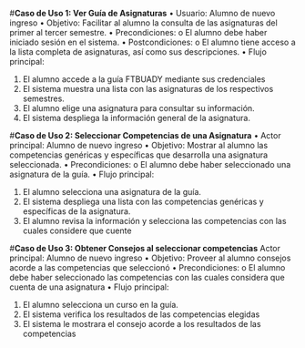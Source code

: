 #**Caso de Uso 1: Ver Guía de Asignaturas**
•	Usuario: Alumno de nuevo ingreso
•	Objetivo: Facilitar al alumno la consulta de las asignaturas del primer al tercer semestre.
•	Precondiciones:
o	El alumno debe haber iniciado sesión en el sistema.
•	Postcondiciones:
o	El alumno tiene acceso a la lista completa de asignaturas, así como sus descripciones.
•	Flujo principal:
1.	El alumno accede a la guía FTBUADY mediante sus credenciales
2.	El sistema muestra una lista con las asignaturas de los respectivos semestres.
3.	El alumno elige una asignatura para consultar su información.
4.	El sistema despliega la información general de la asignatura.

#**Caso de Uso 2: Seleccionar Competencias de una Asignatura**
•	Actor principal: Alumno de nuevo ingreso
•	Objetivo: Mostrar al alumno las competencias genéricas y específicas que desarrolla una asignatura seleccionada.
•	Precondiciones:
o	El alumno debe haber seleccionado una asignatura de la guía.
•	Flujo principal:
1.	El alumno selecciona una asignatura de la guía.
2.	El sistema despliega una lista con las competencias genéricas y específicas de la asignatura.
3.	El alumno revisa la información y selecciona las competencias con las cuales considere que cuente

#**Caso de Uso 3: Obtener Consejos al seleccionar competencias** 
Actor principal: Alumno de nuevo ingreso
•	Objetivo: Proveer al alumno consejos acorde a las competencias que seleccionó
•	Precondiciones: 
o	El alumno debe haber seleccionado las competencias con las cuales considera que cuenta de una asignatura
•	Flujo principal: 
1.	El alumno selecciona un curso en la guía.
2.	El sistema verifica los resultados de las competencias elegidas
3.	El sistema le mostrara el consejo acorde a los resultados de las competencias


